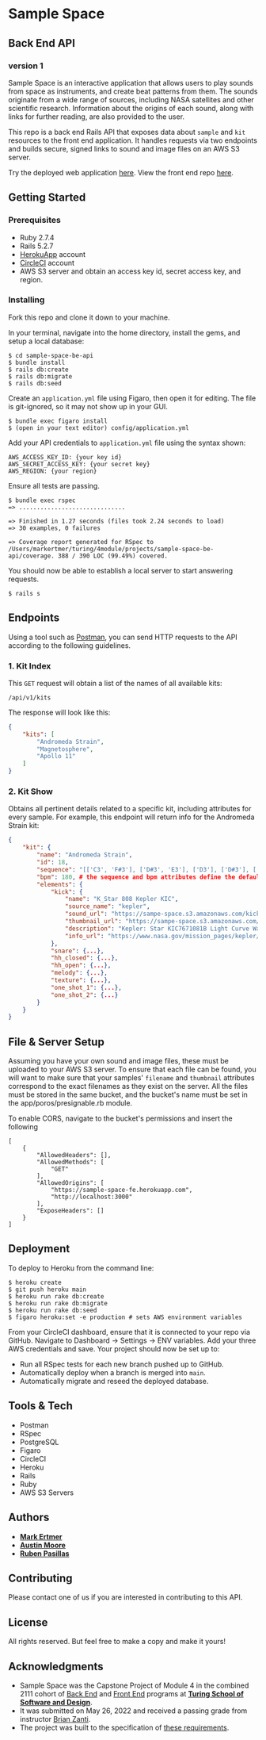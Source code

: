 # Sample Space
## Back End API
### version 1

Sample Space is an interactive application that allows users to play sounds from space as instruments, and create beat patterns from them. The sounds originate from a wide range of sources, including NASA satellites and other scientific research. Information about the origins of each sound, along with links for further reading, are also provided to the user.

This repo is a back end Rails API that exposes data about `sample` and `kit` resources to the front end application. It handles requests via two endpoints and builds secure, signed links to sound and image files on an AWS S3 server.

Try the deployed web application [here](https://sample-space-fe.herokuapp.com/).
View the front end repo [here](https://github.com/Sample-Space/sampleSpaceFE).

## Getting Started
### Prerequisites
- Ruby 2.7.4
- Rails 5.2.7
- [HerokuApp](www.herokuapp.com) account
- [CircleCI](www.circleci.com) account
- AWS S3 server and obtain an access key id, secret access key, and region.


### Installing
Fork this repo and clone it down to your machine.

In your terminal, navigate into the home directory, install the gems, and setup a local database:
```
$ cd sample-space-be-api
$ bundle install
$ rails db:create
$ rails db:migrate
$ rails db:seed
```

Create an `application.yml` file using Figaro, then open it for editing. The file is git-ignored, so it may not show up in your GUI.
```
$ bundle exec figaro install
$ (open in your text editor) config/application.yml
```

Add your API credentials to `application.yml` file using the syntax shown:
```YML
AWS_ACCESS_KEY_ID: {your key id}
AWS_SECRET_ACCESS_KEY: {your secret key}
AWS_REGION: {your region}
```

Ensure all tests are passing.
```
$ bundle exec rspec
=> ..............................

=> Finished in 1.27 seconds (files took 2.24 seconds to load)
=> 30 examples, 0 failures

=> Coverage report generated for RSpec to /Users/markertmer/turing/4module/projects/sample-space-be-api/coverage. 388 / 390 LOC (99.49%) covered.
```

You should now be able to establish a local server to start answering requests.
```
$ rails s
```

## Endpoints

Using a tool such as [Postman](https://www.postman.com/), you can send HTTP requests to the API according to the following guidelines.

### 1. Kit Index
This `GET` request will obtain a list of the names of all available kits:
```
/api/v1/kits
```
The response will look like this:
```JSON
{
    "kits": [
        "Andromeda Strain",
        "Magnetosphere",
        "Apollo 11"
    ]
}
```

### 2. Kit Show
Obtains all pertinent details related to a specific kit, including attributes for every sample. For example, this endpoint will return info for the Andromeda Strain kit:
```JSON
{
    "kit": {
        "name": "Andromeda Strain",
        "id": 18,
        "sequence": "[['C3', 'F#3'], ['D#3', 'E3'], ['D3'], ['D#3'], ['C#3', 'F#3'], ['D3', 'E3', 'F#3'], ['D#3'], ['D3'], ['C3'], ['D#3', 'F3'], ['D3', 'F3'], ['F3'], ['C#3', 'G3'], ['D#3', 'F#3'], ['D#3', 'F#3'], ['C3', 'D3']]",
        "bpm": 180, # the sequence and bpm attributes define the default pattern that loads.
        "elements": {
            "kick": {
                "name": "K_Star 808 Kepler KIC",
                "source_name": "kepler",
                "sound_url": "https://sampe-space.s3.amazonaws.com/kick_kepler_star_808.mp3?X-Amz-Algorithm=AWS4-HMAC-SHA256&X-Amz-Credential=AKIAUJ552RO7A2PY6M6C%2F20220526%2Fus-east-1%2Fs3%2Faws4_request&X-Amz-Date=20220526T164632Z&X-Amz-Expires=900&X-Amz-SignedHeaders=host&X-Amz-Signature=0344d019451236cc266906a60c54ae62a626652cda0f580b3b03231147297db4",
                "thumbnail_url": "https://sampe-space.s3.amazonaws.com/kepler.jpeg?X-Amz-Algorithm=AWS4-HMAC-SHA256&X-Amz-Credential=AKIAUJ552RO7A2PY6M6C%2F20220526%2Fus-east-1%2Fs3%2Faws4_request&X-Amz-Date=20220526T164632Z&X-Amz-Expires=900&X-Amz-SignedHeaders=host&X-Amz-Signature=d27cabd94dd44011852d34ab2015f7b61a5f9a93052eb86b073b41bac0676fd7",
                "description": "Kepler: Star KIC7671081B Light Curve Waves to Sound",
                "info_url": "https://www.nasa.gov/mission_pages/kepler/overview/index.html"
            },
            "snare": {...},
            "hh_closed": {...},
            "hh_open": {...},
            "melody": {...},
            "texture": {...},
            "one_shot_1": {...},
            "one_shot_2": {...}
        }
    }
}
```

## File & Server Setup
Assuming you have your own sound and image files, these must be uploaded to your AWS S3 server. To ensure that each file can be found, you will want to make sure that your samples' `filename` and `thumbnail` attributes correspond to the exact filenames as they exist on the server. All the files must be stored in the same bucket, and the bucket's name must be set in the app/poros/presignable.rb module.

To enable CORS, navigate to the bucket's permissions and insert the following

```
[
    {
        "AllowedHeaders": [],
        "AllowedMethods": [
            "GET"
        ],
        "AllowedOrigins": [
            "https://sample-space-fe.herokuapp.com",
            "http://localhost:3000"
        ],
        "ExposeHeaders": []
    }
]
```

## Deployment
To deploy to Heroku from the command line:
```
$ heroku create
$ git push heroku main
$ heroku run rake db:create
$ heroku run rake db:migrate
$ heroku run rake db:seed
$ figaro heroku:set -e production # sets AWS environment variables
```

From your CircleCI dashboard, ensure that it is connected to your repo via GitHub. Navigate to Dashboard -> Settings -> ENV variables. Add your three AWS credentials and save. Your project should now be set up to:
- Run all RSpec tests for each new branch pushed up to GitHub.
- Automatically deploy when a branch is merged into `main`.
- Automatically migrate and reseed the deployed database.

## Tools & Tech
- Postman
- RSpec
- PostgreSQL
- Figaro
- CircleCI
- Heroku
- Rails
- Ruby
- AWS S3 Servers

## Authors

  - **[Mark Ertmer](https://github.com/markertmer)**
  - **[Austin Moore](https://github.com/AustinCMoore)**
  - **[Ruben Pasillas](https://github.com/hobbiathan)**

## Contributing

Please contact one of us if you are interested in contributing to this API.

## License

All rights reserved. But feel free to make a copy and make it yours!

## Acknowledgments
  - Sample Space was the Capstone Project of Module 4 in the combined 2111 cohort of [Back End](https://backend.turing.edu/) and [Front End](https://frontend.turing.edu) programs at **[Turing School of Software and Design](https://turing.edu/)**.
  - It was submitted on May 26, 2022 and received a passing grade from instructor [Brian Zanti](https://github.com/BrianZanti).
  - The project was built to the specification of [these requirements](https://mod4.turing.edu/projects/capstone/index.html).
